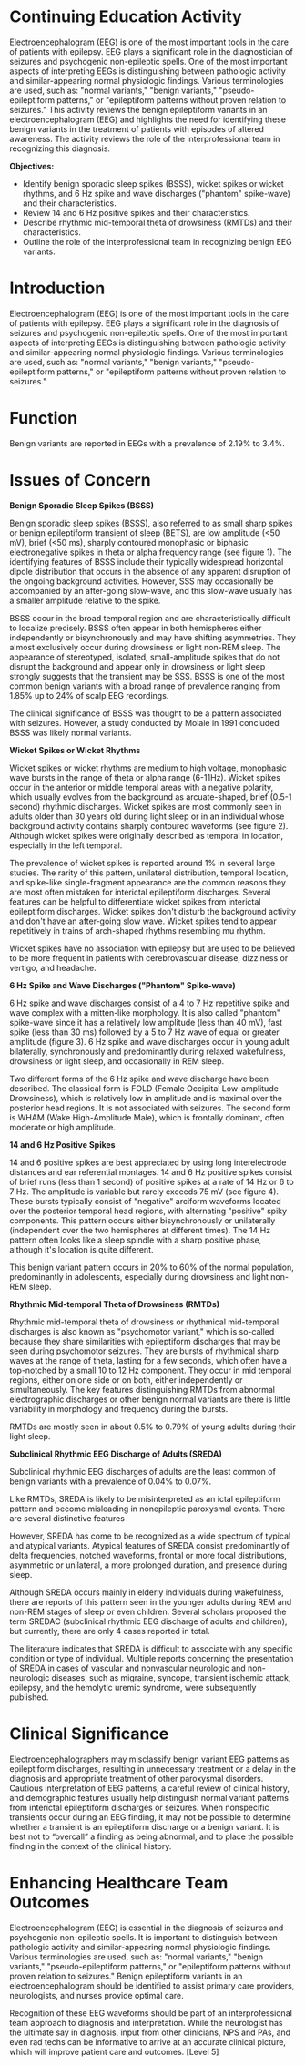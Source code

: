 # Continuing Education Activity

Electroencephalogram (EEG) is one of the most important tools in the care of patients with epilepsy. EEG plays a significant role in the diagnostician of seizures and psychogenic non-epileptic spells. One of the most important aspects of interpreting EEGs is distinguishing between pathologic activity and similar-appearing normal physiologic findings. Various terminologies are used, such as: "normal variants," "benign variants," "pseudo-epileptiform patterns," or "epileptiform patterns without proven relation to seizures." This activity reviews the benign epileptiform variants in an electroencephalogram (EEG) and highlights the need for identifying these benign variants in the treatment of patients with episodes of altered awareness. The activity reviews the role of the interprofessional team in recognizing this diagnosis.

**Objectives:**
- Identify benign sporadic sleep spikes (BSSS), wicket spikes or wicket rhythms, and 6 Hz spike and wave discharges ("phantom" spike-wave) and their characteristics.
- Review 14 and 6 Hz positive spikes and their characteristics.
- Describe rhythmic mid-temporal theta of drowsiness (RMTDs) and their characteristics.
- Outline the role of the interprofessional team in recognizing benign EEG variants.

# Introduction

Electroencephalogram (EEG) is one of the most important tools in the care of patients with epilepsy. EEG plays a significant role in the diagnosis of seizures and psychogenic non-epileptic spells. One of the most important aspects of interpreting EEGs is distinguishing between pathologic activity and similar-appearing normal physiologic findings. Various terminologies are used, such as: "normal variants," "benign variants," "pseudo-epileptiform patterns," or "epileptiform patterns without proven relation to seizures."

# Function

Benign variants are reported in EEGs with a prevalence of 2.19% to 3.4%.

# Issues of Concern

**Benign Sporadic Sleep Spikes (BSSS)**

Benign sporadic sleep spikes (BSSS), also referred to as small sharp spikes or benign epileptiform transient of sleep (BETS), are low amplitude (<50 mV), brief (<50 ms), sharply contoured monophasic or biphasic electronegative spikes in theta or alpha frequency range (see figure 1). The identifying features of BSSS include their typically widespread horizontal dipole distribution that occurs in the absence of any apparent disruption of the ongoing background activities. However, SSS may occasionally be accompanied by an after-going slow-wave, and this slow-wave usually has a smaller amplitude relative to the spike.

BSSS occur in the broad temporal region and are characteristically difficult to localize precisely. BSSS often appear in both hemispheres either independently or bisynchronously and may have shifting asymmetries. They almost exclusively occur during drowsiness or light non-REM sleep. The appearance of stereotyped, isolated, small-amplitude spikes that do not disrupt the background and appear only in drowsiness or light sleep strongly suggests that the transient may be SSS. BSSS is one of the most common benign variants with a broad range of prevalence ranging from 1.85% up to 24% of scalp EEG recordings.

The clinical significance of BSSS was thought to be a pattern associated with seizures. However, a study conducted by Molaie in 1991 concluded BSSS was likely normal variants.

**Wicket Spikes or Wicket Rhythms**

Wicket spikes or wicket rhythms are medium to high voltage, monophasic wave bursts in the range of theta or alpha range (6-11Hz). Wicket spikes occur in the anterior or middle temporal areas with a negative polarity, which usually evolves from the background as arcuate-shaped, brief (0.5-1 second) rhythmic discharges. Wicket spikes are most commonly seen in adults older than 30 years old during light sleep or in an individual whose background activity contains sharply contoured waveforms (see figure 2). Although wicket spikes were originally described as temporal in location, especially in the left temporal.

The prevalence of wicket spikes is reported around 1% in several large studies. The rarity of this pattern, unilateral distribution, temporal location, and spike-like single-fragment appearance are the common reasons they are most often mistaken for interictal epileptiform discharges. Several features can be helpful to differentiate wicket spikes from interictal epileptiform discharges. Wicket spikes don't disturb the background activity and don't have an after-going slow wave. Wicket spikes tend to appear repetitively in trains of arch-shaped rhythms resembling mu rhythm.

Wicket spikes have no association with epilepsy but are used to be believed to be more frequent in patients with cerebrovascular disease, dizziness or vertigo, and headache.

**6 Hz Spike and Wave Discharges ("Phantom" Spike-wave)**

6 Hz spike and wave discharges consist of a 4 to 7 Hz repetitive spike and wave complex with a mitten-like morphology. It is also called "phantom" spike-wave since it has a relatively low amplitude (less than 40 mV), fast spike (less than 30 ms) followed by a 5 to 7 Hz wave of equal or greater amplitude (figure 3). 6 Hz spike and wave discharges occur in young adult bilaterally, synchronously and predominantly during relaxed wakefulness, drowsiness or light sleep, and occasionally in REM sleep.

Two different forms of the 6 Hz spike and wave discharge have been described. The classical form is FOLD (Female Occipital Low-amplitude Drowsiness), which is relatively low in amplitude and is maximal over the posterior head regions. It is not associated with seizures. The second form is WHAM (Wake High-Amplitude Male), which is frontally dominant, often moderate or high amplitude.

**14 and 6 Hz Positive Spikes**

14 and 6 positive spikes are best appreciated by using long interelectrode distances and ear referential montages. 14 and 6 Hz positive spikes consist of brief runs (less than 1 second) of positive spikes at a rate of 14 Hz or 6 to 7 Hz. The amplitude is variable but rarely exceeds 75 mV (see figure 4). These bursts typically consist of "negative" arciform waveforms located over the posterior temporal head regions, with alternating "positive" spiky components. This pattern occurs either bisynchronously or unilaterally (independent over the two hemispheres at different times). The 14 Hz pattern often looks like a sleep spindle with a sharp positive phase, although it's location is quite different.

This benign variant pattern occurs in 20% to 60% of the normal population, predominantly in adolescents, especially during drowsiness and light non-REM sleep.

**Rhythmic Mid-temporal Theta of Drowsiness (RMTDs)**

Rhythmic mid-temporal theta of drowsiness or rhythmical mid-temporal discharges is also known as "psychomotor variant," which is so-called because they share similarities with epileptiform discharges that may be seen during psychomotor seizures. They are bursts of rhythmical sharp waves at the range of theta, lasting for a few seconds, which often have a top-notched by a small 10 to 12 Hz component. They occur in mid temporal regions, either on one side or on both, either independently or simultaneously. The key features distinguishing RMTDs from abnormal electrographic discharges or other benign normal variants are there is little variability in morphology and frequency during the bursts.

RMTDs are mostly seen in about 0.5% to 0.79% of young adults during their light sleep.

**Subclinical Rhythmic EEG Discharge of Adults (SREDA)**

Subclinical rhythmic EEG discharges of adults are the least common of benign variants with a prevalence of 0.04% to 0.07%.

Like RMTDs, SREDA is likely to be misinterpreted as an ictal epileptiform pattern and become misleading in nonepileptic paroxysmal events. There are several distinctive features

However, SREDA has come to be recognized as a wide spectrum of typical and atypical variants. Atypical features of SREDA consist predominantly of delta frequencies, notched waveforms, frontal or more focal distributions, asymmetric or unilateral, a more prolonged duration, and presence during sleep.

Although SREDA occurs mainly in elderly individuals during wakefulness, there are reports of this pattern seen in the younger adults during REM and non-REM stages of sleep or even children. Several scholars proposed the term SREDAC (subclinical rhythmic EEG discharge of adults and children), but currently, there are only 4 cases reported in total.

The literature indicates that SREDA is difficult to associate with any specific condition or type of individual. Multiple reports concerning the presentation of SREDA in cases of vascular and nonvascular neurologic and non-neurologic diseases, such as migraine, syncope, transient ischemic attack, epilepsy, and the hemolytic uremic syndrome, were subsequently published.

# Clinical Significance

Electroencephalographers may misclassify benign variant EEG patterns as epileptiform discharges, resulting in unnecessary treatment or a delay in the diagnosis and appropriate treatment of other paroxysmal disorders. Cautious interpretation of EEG patterns, a careful review of clinical history, and demographic features usually help distinguish normal variant patterns from interictal epileptiform discharges or seizures. When nonspecific transients occur during an EEG finding, it may not be possible to determine whether a transient is an epileptiform discharge or a benign variant. It is best not to “overcall” a finding as being abnormal, and to place the possible finding in the context of the clinical history.

# Enhancing Healthcare Team Outcomes

Electroencephalogram (EEG) is essential in the diagnosis of seizures and psychogenic non-epileptic spells. It is important to distinguish between pathologic activity and similar-appearing normal physiologic findings. Various terminologies are used, such as: "normal variants," "benign variants," "pseudo-epileptiform patterns," or "epileptiform patterns without proven relation to seizures." Benign epileptiform variants in an electroencephalogram should be identified to assist primary care providers, neurologists, and nurses provide optimal care.

Recognition of these EEG waveforms should be part of an interprofessional team approach to diagnosis and interpretation. While the neurologist has the ultimate say in diagnosis, input from other clinicians, NPS and PAs, and even rad techs can be informative to arrive at an accurate clinical picture, which will improve patient care and outcomes. [Level 5]